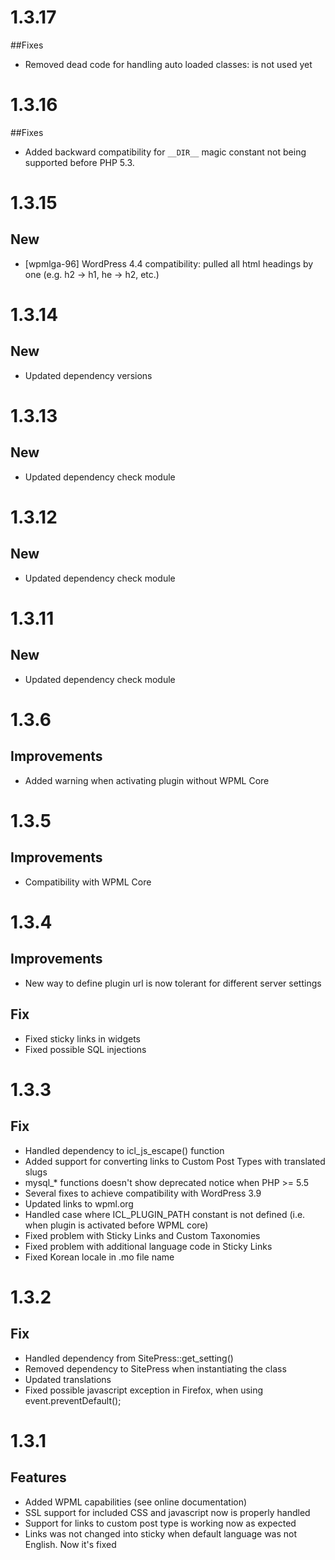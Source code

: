 # 1.3.17

##Fixes
* Removed dead code for handling auto loaded classes: is not used yet

# 1.3.16

##Fixes
* Added backward compatibility for `__DIR__` magic constant not being supported before PHP 5.3.

# 1.3.15

## New
* [wpmlga-96] WordPress 4.4 compatibility: pulled all html headings by one (e.g. h2 -> h1, he -> h2, etc.)

# 1.3.14

## New
* Updated dependency versions

# 1.3.13

## New
* Updated dependency check module

# 1.3.12

## New
* Updated dependency check module

# 1.3.11

## New
* Updated dependency check module

# 1.3.6

## Improvements
* Added warning when activating plugin without WPML Core

# 1.3.5

## Improvements
* Compatibility with WPML Core

# 1.3.4

## Improvements
* New way to define plugin url is now tolerant for different server settings

## Fix
* Fixed sticky links in widgets
* Fixed possible SQL injections

# 1.3.3

## Fix
* Handled dependency to icl_js_escape() function
* Added support for converting links to Custom Post Types with translated slugs
* mysql_* functions doesn't show deprecated notice when PHP >= 5.5
* Several fixes to achieve compatibility with WordPress 3.9
* Updated links to wpml.org
* Handled case where ICL_PLUGIN_PATH constant is not defined (i.e. when plugin is activated before WPML core)
* Fixed problem with Sticky Links and Custom Taxonomies
* Fixed problem with additional language code in Sticky Links
* Fixed Korean locale in .mo file name

# 1.3.2

## Fix
* Handled dependency from SitePress::get_setting()
* Removed dependency to SitePress when instantiating the class
* Updated translations
* Fixed possible javascript exception in Firefox, when using event.preventDefault();

# 1.3.1

## Features
* Added WPML capabilities (see online documentation)
* SSL support for included CSS and javascript now is properly handled
* Support for links to custom post type is working now as expected
* Links was not changed into sticky when default language was not English. Now it's fixed
